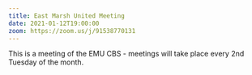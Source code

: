 ```yaml
---
title: East Marsh United Meeting
date: 2021-01-12T19:00:00
zoom: https://zoom.us/j/91538770131
---
```

This is a meeting of the EMU CBS - meetings will take place every 2nd Tuesday of the month.